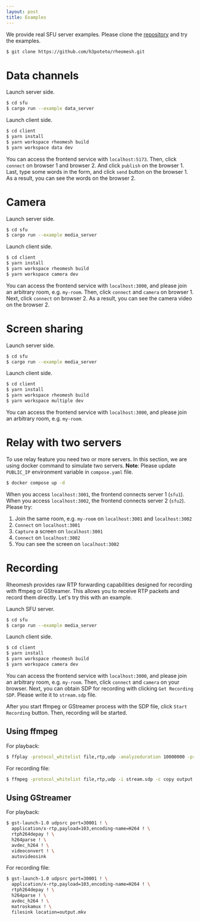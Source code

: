 ```yaml
---
layout: post
title: Examples
---
```

We provide real SFU server examples. Please clone the [repository](https://github.com/h3poteto/rheomesh) and try the examples.

```bash
$ git clone https://github.com/h3poteto/rheomesh.git
```


# Data channels
Launch server side.
```bash
$ cd sfu
$ cargo run --example data_server
```

Launch client side.
```bash
$ cd client
$ yarn install
$ yarn workspace rheomesh build
$ yarn workspace data dev
```

You can access the frontend service with `localhost:5173`.
Then, click `connect` on browser 1 and browser 2. And click `publish` on the browser 1. Last, type some words in the form, and click `send` button on the browser 1. As a result, you can see the words on the browser 2.

# Camera
Launch server side.
```bash
$ cd sfu
$ cargo run --example media_server
```

Launch client side.
```bash
$ cd client
$ yarn install
$ yarn workspace rheomesh build
$ yarn workspace camera dev
```

You can access the frontend service with `localhost:3000`, and please join an arbitrary room, e.g. `my-room`.
Then, click `connect` and `camera` on browser 1. Next, click `connect` on browser 2. As a result, you can see the camera video on the browser 2.

# Screen sharing
Launch server side.
```bash
$ cd sfu
$ cargo run --example media_server
```

Launch client side.
```bash
$ cd client
$ yarn install
$ yarn workspace rheomesh build
$ yarn workspace multiple dev
```

You can access the frontend service with `localhost:3000`, and please join an arbitrary room, e.g. `my-room`.

# Relay with two servers
To use relay feature you need two or more servers. In this section, we are using docker command to simulate two servers.
**Note**: Please update `PUBLIC_IP` environment variable in `compose.yaml` file.

```bash
$ docker compose up -d
```

When you access `localhost:3001`, the frontend connects server 1 (`sfu1`). When you access `localhost:3002`, the frontend connects server 2 (`sfu2`). Please try:

1. Join the same room, e.g. `my-room` on `localhost:3001` and `localhost:3002`
1. `Connect` on `localhost:3001`
1. `Capture` a screen on `localhost:3001`
1. `Connect` on `localhost:3002`
1. You can see the screen on `localhost:3002`

# Recording
Rheomesh provides raw RTP forwarding capabilities designed for recording with ffmpeg or GStreamer. This allows you to receive RTP packets and record them directly. Let's try this with an example.

Launch SFU server.
```bash
$ cd sfu
$ cargo run --example media_server
```

Launch client side.

```bash
$ cd client
$ yarn install
$ yarn workspace rheomesh build
$ yarn workspace camera dev
```

You can access the frontend service with `localhost:3000`, and please join an arbitrary room, e.g. `my-room`.
Then, click `connect` and `camera` on your browser. Next, you can obtain SDP for recording with clicking `Get Recording SDP`. Please write it to `stream.sdp` file.

After you start ffmpeg or GStreamer process with the SDP file, click `Start Recording` button. Then, recording will be started.

## Using ffmpeg
For playback:
```bash
$ ffplay -protocol_whitelist file,rtp,udp -analyzeduration 10000000 -probesize 50000000 -f sdp -i stream.sdp
```

For recording file:
```bash
$ ffmpeg -protocol_whitelist file,rtp,udp -i stream.sdp -c copy output.mkv
```


## Using GStreamer
For playback:

```bash
$ gst-launch-1.0 udpsrc port=30001 ! \
  application/x-rtp,payload=103,encoding-name=H264 ! \
  rtph264depay ! \
  h264parse ! \
  avdec_h264 ! \
  videoconvert ! \
  autovideosink
```

For recording file:
```bash
$ gst-launch-1.0 udpsrc port=30001 ! \
  application/x-rtp,payload=103,encoding-name=H264 ! \
  rtph264depay ! \
  h264parse ! \
  avdec_h264 ! \
  matroskamux ! \
  filesink location=output.mkv
```
